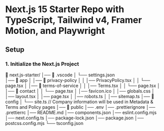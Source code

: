# Next.js 15 Starter Repo with TypeScript, Tailwind v4, Framer Motion, and Playwright

## Setup

### 1. Initialize the Next.js Project


📂 next.js-starter/
│── 📂 .vscode
│   └── settings.json  
│── 📂 app
│   │── 📂 privacy-policy
│   │   │── PrivacyPolicy.tsx
│   │   └── page.tsx
│   │── 📂 terms-of-service
│   │   │── Terms.tsx
│   │   └── page.tsx
│   │── 📂 contact
│   │   └── page.tsx
│   │── favicon.ico
│   │── globals.css
│   │── layout.tsx
│   │── page.tsx
│   │── robots.ts
│   │── sitemap.ts
│── 📂 config
│   └── site.ts // Company information will be used in Metadata & Terms and Policy pages
│── 📂 public
│── .env
│── .prettierignore
│── .prettierrc
│── README.md
│── components.json
│── eslint.config.mjs
│── next.config.ts
│── package-lock.json
│── package.json
│── postcss.config.mjs
└── tsconfig.json
```
